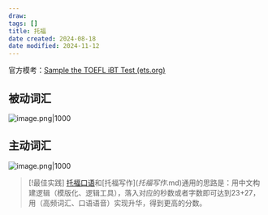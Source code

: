 ```yaml
---
draw:
tags: []
title: 托福
date created: 2024-08-18
date modified: 2024-11-12
---
```


官方模考：[Sample the TOEFL iBT Test (ets.org)](https://www.ets.org/toefl/test-takers/ibt/prepare/sample-test.html)

## 被动词汇

![image.png|1000](https://imagehosting4picgo.oss-cn-beijing.aliyuncs.com/imagehosting/fix-dir%2Fpicgo%2Fpicgo-clipboard-images%2F2024%2F09%2F07%2F16-51-06-260497e914e4064393a8bd97ab4e74c7-202409071651423-e11901.png)

## 主动词汇

![image.png|1000](https://imagehosting4picgo.oss-cn-beijing.aliyuncs.com/imagehosting/fix-dir%2Fpicgo%2Fpicgo-clipboard-images%2F2024%2F09%2F07%2F16-51-27-40c8ac2e7ab16df548f2d60ca9bf8844-202409071651961-0e4945.png)

> [!最佳实践]
 [托福口语](托福口语.md)和[托福写作$](托福写作$.md)通用的思路是：用中文构建逻辑（模版化、逻辑工具），落入对应的秒数或者字数即可达到23+27，用（高频词汇、口语语音）实现升华，得到更高的分数。
